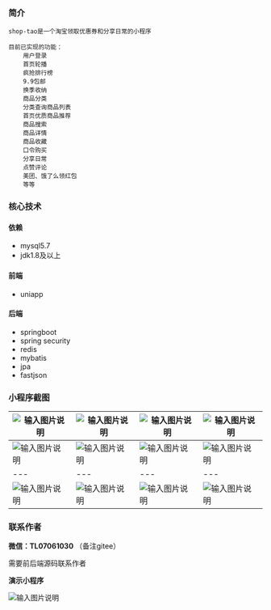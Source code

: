 ### 简介
    shop-tao是一个淘宝领取优惠券和分享日常的小程序

    目前已实现的功能：
        用户登录
        首页轮播
        疯抢排行榜
        9.9包邮
        换季收纳
        商品分类
        分类查询商品列表
        首页优质商品推荐
        商品搜索
        商品详情
        商品收藏
        口令购买
        分享日常
        点赞评论
        美团、饿了么领红包
        等等

### 核心技术
#### 依赖
- mysql5.7
- jdk1.8及以上
#### 前端
- uniapp
#### 后端
- springboot
- spring security
- redis
- mybatis
- jpa
- fastjson

### 小程序截图
|![输入图片说明](imgs/DF3D15EF052DDC53674240C6940FD8A4.jpg)|![输入图片说明](imgs/8F0E8E9BD0189F07233759EC0D5ACC1E.jpg)|![输入图片说明](imgs/74C88C49D11715596A493C9F355A0BDA.jpg)|![输入图片说明](imgs/CCB0B465E7899C177114BF637855005D.jpg)|
|---|---|---|---|
|![输入图片说明](imgs/950B1BCB0D7BC2F8B768B40003C445FE.jpg)|![输入图片说明](imgs/C5DA1D858766518EDDA70213B0209389.jpg)|![输入图片说明](imgs/0DBA62F1FFCFF7ADE136AEB365D6B4C6%20-%20%E5%89%AF%E6%9C%AC.jpg)|![输入图片说明](imgs/3C2B0636550EBEF8070EFECD45C52AEF.jpg)|
|---|---|---|---|
|![输入图片说明](imgs/76DCFD3438255FE4E813B221AB4F2384.jpg)|![输入图片说明](imgs/CD31D18331CCFBB5D4FEAD22EF829125.jpg)|![输入图片说明](imgs/EBCEB148A28ECCE784F11D390D0B5F34.jpg)|![输入图片说明](imgs/2D40AEA666CFE5085044803DD9AB6749.jpg)|

### 联系作者
 **微信：TL07061030** （备注gitee）

需要前后端源码联系作者


 **演示小程序** 

![输入图片说明](imgs/tybxcx.png)
